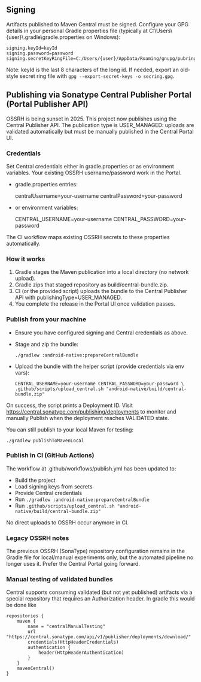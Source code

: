 ## Signing

Artifacts published to Maven Central must be signed. Configure your GPG details in your personal Gradle properties file (typically at C:\\Users\\{user}\\.gradle\\gradle.properties on Windows):

    signing.keyId=keyId
    signing.password=password
    signing.secretKeyRingFile=C:/Users/{user}/AppData/Roaming/gnupg/pubring.kbx

Note: keyId is the last 8 characters of the long id. If needed, export an old-style secret ring file with `gpg --export-secret-keys -o secring.gpg`.

## Publishing via Sonatype Central Publisher Portal (Portal Publisher API)

OSSRH is being sunset in 2025. This project now publishes using the Central Publisher API. The publication type is USER_MANAGED: uploads are validated automatically but must be manually published in the Central Portal UI.

### Credentials

Set Central credentials either in gradle.properties or as environment variables. Your existing OSSRH username/password work in the Portal.

- gradle.properties entries:

    centralUsername=your-username
    centralPassword=your-password

- or environment variables:

    CENTRAL_USERNAME=your-username
    CENTRAL_PASSWORD=your-password

The CI workflow maps existing OSSRH secrets to these properties automatically.

### How it works

1) Gradle stages the Maven publication into a local directory (no network upload).
2) Gradle zips that staged repository as build/central-bundle.zip.
3) CI (or the provided script) uploads the bundle to the Central Publisher API with publishingType=USER_MANAGED.
4) You complete the release in the Portal UI once validation passes.

### Publish from your machine

- Ensure you have configured signing and Central credentials as above.
- Stage and zip the bundle:

      ./gradlew :android-native:prepareCentralBundle

- Upload the bundle with the helper script (provide credentials via env vars):

      CENTRAL_USERNAME=your-username CENTRAL_PASSWORD=your-password \
      .github/scripts/upload_central.sh "android-native/build/central-bundle.zip"

On success, the script prints a Deployment ID. Visit https://central.sonatype.com/publishing/deployments to monitor and manually Publish when the deployment reaches VALIDATED state.

You can still publish to your local Maven for testing:

    ./gradlew publishToMavenLocal

### Publish in CI (GitHub Actions)

The workflow at .github/workflows/publish.yml has been updated to:
- Build the project
- Load signing keys from secrets
- Provide Central credentials
- Run `./gradlew :android-native:prepareCentralBundle`
- Run `.github/scripts/upload_central.sh "android-native/build/central-bundle.zip"`

No direct uploads to OSSRH occur anymore in CI.

### Legacy OSSRH notes

The previous OSSRH (SonaType) repository configuration remains in the Gradle file for local/manual experiments only, but the automated pipeline no longer uses it. Prefer the Central Portal going forward.

### Manual testing of validated bundles

Central supports consuming validated (but not yet published) artifacts via a special repository that requires an Authorization header. In gradle this would be done like

```
repositories {
    maven {
        name = "centralManualTesting"
        url "https://central.sonatype.com/api/v1/publisher/deployments/download/"
        credentials(HttpHeaderCredentials)
        authentication {
            header(HttpHeaderAuthentication)
        }
    }
    mavenCentral()
}
```

